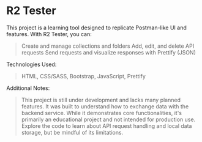 # R2 Tester
This project is a learning tool designed to replicate Postman-like UI and features. With R2 Tester, you can:

> Create and manage collections and folders
> Add, edit, and delete API requests
> Send requests and visualize responses with Prettify (JSON)

Technologies Used:

> HTML, CSS/SASS, Bootstrap, JavaScript, Prettify

Additional Notes:

> This project is still under development and lacks many planned features. It was built to understand how to exchange data with the backend service. While it demonstrates core functionalities, it's primarily an educational project and not intended for production use. Explore the code to learn about API request handling and local data storage, but be mindful of its limitations.
